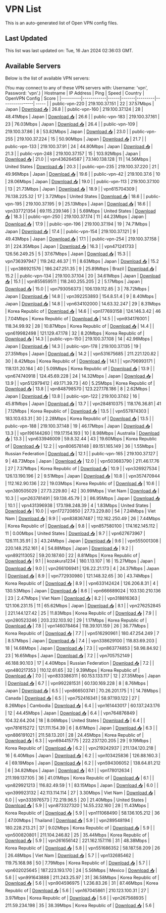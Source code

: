 # VPN List

This is an auto-generated list of Open VPN config files.

## Last Updated

This list was last updated on: Tue, 16 Jan 2024 02:36:03 GMT.

## Available Servers

Below is the list of available VPN servers:

(You may connect to any of these VPN servers with: Username: 'vpn', Password: 'vpn'.)
| Hostname | IP Address | Ping | Speed | Country | OpenVPN Config | Score |
|----------|------------|------|-------|---------|----------------| ----- |
| public-vpn-220 | 219.100.37.151 | 22 | 37.57Mbps | Japan | [Download 📥](./configs/server_0_JP.ovpn) | 26.8 |
| public-vpn-160 | 219.100.37.124 | 28 | 48.41Mbps | Japan | [Download 📥](./configs/server_1_JP.ovpn) | 26.6 |
| public-vpn-183 | 219.100.37.161 | 23 | 76.03Mbps | Japan | [Download 📥](./configs/server_2_JP.ovpn) | 26.4 |
| public-vpn-109 | 219.100.37.86 | 8 | 53.82Mbps | Japan | [Download 📥](./configs/server_3_JP.ovpn) | 23.0 |
| public-vpn-255 | 219.100.37.224 | 15 | 50.90Mbps | Japan | [Download 📥](./configs/server_4_JP.ovpn) | 21.7 |
| public-vpn-133 | 219.100.37.91 | 24 | 44.80Mbps | Japan | [Download 📥](./configs/server_5_JP.ovpn) | 21.3 |
| public-vpn-248 | 219.100.37.157 | 15 | 103.92Mbps | Japan | [Download 📥](./configs/server_6_JP.ovpn) | 21.0 |
| vpn436264587 | 73.140.138.128 | 11 | 14.56Mbps | United States | [Download 📥](./configs/server_7_US.ovpn) | 20.3 |
| public-vpn-235 | 219.100.37.220 | 21 | 49.96Mbps | Japan | [Download 📥](./configs/server_8_JP.ovpn) | 19.6 |
| public-vpn-42 | 219.100.37.6 | 10 | 28.06Mbps | Japan | [Download 📥](./configs/server_9_JP.ovpn) | 19.0 |
| public-vpn-113 | 219.100.37.100 | 13 | 21.73Mbps | Japan | [Download 📥](./configs/server_10_JP.ovpn) | 18.9 |
| vpn615704309 | 76.138.225.32 | 17 | 3.72Mbps | United States | [Download 📥](./configs/server_11_US.ovpn) | 18.6 |
| public-vpn-195 | 219.100.37.195 | 9 | 25.13Mbps | Japan | [Download 📥](./configs/server_12_JP.ovpn) | 18.6 |
| vpn337721354 | 69.115.239.146 | 3 | 5.69Mbps | United States | [Download 📥](./configs/server_13_US.ovpn) | 18.3 |
| public-vpn-250 | 219.100.37.174 | 11 | 44.23Mbps | Japan | [Download 📥](./configs/server_14_JP.ovpn) | 17.9 |
| public-vpn-196 | 219.100.37.194 | 19 | 74.71Mbps | Japan | [Download 📥](./configs/server_15_JP.ovpn) | 17.4 |
| public-vpn-154 | 219.100.37.121 | 9 | 49.43Mbps | Japan | [Download 📥](./configs/server_16_JP.ovpn) | 17.1 |
| public-vpn-254 | 219.100.37.158 | 31 | 224.35Mbps | Japan | [Download 📥](./configs/server_17_JP.ovpn) | 16.3 |
| vpn471241733 | 126.56.249.25 | 5 | 37.67Mbps | Japan | [Download 📥](./configs/server_18_JP.ovpn) | 15.3 |
| vpn736397947 | 119.242.46.37 | 11 | 8.63Mbps | Japan | [Download 📥](./configs/server_19_JP.ovpn) | 15.2 |
| vpn386921576 | 186.247.251.35 | 9 | 25.89Mbps | Brazil | [Download 📥](./configs/server_20_BR.ovpn) | 15.2 |
| public-vpn-134 | 219.100.37.104 | 20 | 34.61Mbps | Japan | [Download 📥](./configs/server_21_JP.ovpn) | 15.1 |
| vpn855659511 | 118.240.255.205 | 2 | 5.17Mbps | Japan | [Download 📥](./configs/server_22_JP.ovpn) | 15.0 |
| vpn793056373 | 106.139.112.85 | 3 | 78.72Mbps | Japan | [Download 📥](./configs/server_23_JP.ovpn) | 14.8 |
| vpn392253893 | 154.8.51.4 | 9 | 8.40Mbps | Japan | [Download 📥](./configs/server_24_JP.ovpn) | 14.8 |
| vpn634102000 | 14.63.32.247 | 29 | 8.31Mbps | Korea Republic of | [Download 📥](./configs/server_25_KR.ovpn) | 14.6 |
| vpn177693158 | 124.146.3.42 | 46 | 7.04Mbps | Korea Republic of | [Download 📥](./configs/server_26_KR.ovpn) | 14.5 |
| vpn934176001 | 118.34.99.92 | 28 | 10.87Mbps | Korea Republic of | [Download 📥](./configs/server_27_KR.ovpn) | 14.4 |
| vpn619982498 | 121.129.47.178 | 32 | 8.20Mbps | Korea Republic of | [Download 📥](./configs/server_28_KR.ovpn) | 14.3 |
| public-vpn-150 | 219.100.37.108 | 14 | 42.96Mbps | Japan | [Download 📥](./configs/server_29_JP.ovpn) | 14.3 |
| public-vpn-178 | 219.100.37.135 | 19 | 27.35Mbps | Japan | [Download 📥](./configs/server_30_JP.ovpn) | 14.2 |
| vpn531675685 | 211.221.120.82 | 30 | 8.42Mbps | Korea Republic of | [Download 📥](./configs/server_31_KR.ovpn) | 14.1 |
| vpn796993171 | 118.131.20.164 | 40 | 5.09Mbps | Korea Republic of | [Download 📥](./configs/server_32_KR.ovpn) | 13.9 |
| vpn674740918 | 124.45.69.228 | 24 | 14.32Mbps | Japan | [Download 📥](./configs/server_33_JP.ovpn) | 13.9 |
| vpn512979412 | 49.171.39.73 | 40 | 5.25Mbps | Korea Republic of | [Download 📥](./configs/server_34_KR.ovpn) | 13.8 |
| vpn848798570 | 123.227.178.186 | 8 | 2.62Mbps | Japan | [Download 📥](./configs/server_35_JP.ovpn) | 13.8 |
| public-vpn-122 | 219.100.37.62 | 16 | 45.81Mbps | Japan | [Download 📥](./configs/server_36_JP.ovpn) | 13.7 |
| vpn284810375 | 118.176.36.81 | 41 | 7.12Mbps | Korea Republic of | [Download 📥](./configs/server_37_KR.ovpn) | 13.5 |
| vpn557874303 | 183.103.63.31 | 30 | 2.28Mbps | Korea Republic of | [Download 📥](./configs/server_38_KR.ovpn) | 13.5 |
| public-vpn-188 | 219.100.37.148 | 19 | 46.17Mbps | Japan | [Download 📥](./configs/server_39_JP.ovpn) | 13.3 |
| vpn196144260 | 119.17.154.193 | 10 | 8.98Mbps | Australia | [Download 📥](./configs/server_40_AU.ovpn) | 13.3 |
| vpn633946009 | 59.8.32.44 | 43 | 19.60Mbps | Korea Republic of | [Download 📥](./configs/server_41_KR.ovpn) | 12.2 |
| vpn806578148 | 89.151.165.149 | 36 | 1.55Mbps | Russian Federation | [Download 📥](./configs/server_42_RU.ovpn) | 12.1 |
| public-vpn-165 | 219.100.37.127 | 9 | 48.73Mbps | Japan | [Download 📥](./configs/server_43_JP.ovpn) | 12.0 |
| vpn503683790 | 211.46.17.76 | 27 | 7.37Mbps | Korea Republic of | [Download 📥](./configs/server_44_KR.ovpn) | 10.9 |
| vpn326927534 | 126.13.190.196 | 2 | 9.51Mbps | Japan | [Download 📥](./configs/server_45_JP.ovpn) | 10.8 |
| vpn357470944 | 112.162.90.136 | 22 | 19.03Mbps | Korea Republic of | [Download 📥](./configs/server_46_KR.ovpn) | 10.6 |
| vpn380505029 | 27.73.229.80 | 42 | 30.99Mbps | Viet Nam | [Download 📥](./configs/server_47_VN.ovpn) | 10.3 |
| vpn263781491 | 59.138.45.79 | 3 | 86.95Mbps | Japan | [Download 📥](./configs/server_48_JP.ovpn) | 10.1 |
| vpn431396938 | 173.198.248.39 | 4 | 1.83Mbps | United States | [Download 📥](./configs/server_49_US.ovpn) | 10.0 |
| vpn172720850 | 27.73.229.80 | 54 | 7.24Mbps | Viet Nam | [Download 📥](./configs/server_50_VN.ovpn) | 9.9 |
| vpn838367487 | 112.162.250.49 | 26 | 7.44Mbps | Korea Republic of | [Download 📥](./configs/server_51_KR.ovpn) | 9.8 |
| vpn857580100 | 174.162.145.112 | 11 | 0.00Mbps | United States | [Download 📥](./configs/server_52_US.ovpn) | 9.7 |
| vpn627673967 | 126.111.35.91 | 3 | 43.24Mbps | Japan | [Download 📥](./configs/server_53_JP.ovpn) | 9.6 |
| vpn555001308 | 220.148.252.161 | 4 | 54.88Mbps | Japan | [Download 📥](./configs/server_54_JP.ovpn) | 9.2 |
| vpn892113052 | 59.20.187.60 | 22 | 8.81Mbps | Korea Republic of | [Download 📥](./configs/server_55_KR.ovpn) | 9.1 |
| kozakura1234 | 180.1.13.107 | 16 | 15.27Mbps | Japan | [Download 📥](./configs/server_56_JP.ovpn) | 9.0 |
| vpn266106941 | 126.22.21.173 | 4 | 24.37Mbps | Japan | [Download 📥](./configs/server_57_JP.ovpn) | 8.9 |
| vpn772930980 | 121.148.32.65 | 30 | 43.74Mbps | Korea Republic of | [Download 📥](./configs/server_58_KR.ovpn) | 8.9 |
| vpn633142424 | 126.206.8.31 | 4 | 130.53Mbps | Japan | [Download 📥](./configs/server_59_JP.ovpn) | 8.6 |
| vpn666689024 | 103.130.210.136 | 23 | 2.47Mbps | Viet Nam | [Download 📥](./configs/server_60_VN.ovpn) | 8.2 |
| vpn318816363 | 121.106.231.15 | 11 | 65.62Mbps | Japan | [Download 📥](./configs/server_61_JP.ovpn) | 8.1 |
| vpn276252845 | 221.144.127.42 | 25 | 11.83Mbps | Korea Republic of | [Download 📥](./configs/server_62_KR.ovpn) | 7.9 |
| vpn280523246 | 203.232.103.92 | 29 | 1.17Mbps | Korea Republic of | [Download 📥](./configs/server_63_KR.ovpn) | 7.8 |
| vpn146078464 | 118.39.101.159 | 26 | 36.77Mbps | Korea Republic of | [Download 📥](./configs/server_64_KR.ovpn) | 7.7 |
| vpn516290961 | 180.47.254.249 | 7 | 8.57Mbps | Japan | [Download 📥](./configs/server_65_JP.ovpn) | 7.4 |
| vpn338629100 | 118.83.69.203 | 18 | 14.68Mbps | Japan | [Download 📥](./configs/server_66_JP.ovpn) | 7.3 |
| vpn863774853 | 58.98.84.92 | 23 | 16.65Mbps | Japan | [Download 📥](./configs/server_67_JP.ovpn) | 7.2 |
| vpn705752149 | 46.188.90.103 | 17 | 4.40Mbps | Russian Federation | [Download 📥](./configs/server_68_RU.ovpn) | 7.2 |
| vpn480217353 | 110.12.61.65 | 32 | 9.39Mbps | Korea Republic of | [Download 📥](./configs/server_69_KR.ovpn) | 7.0 |
| vpn833386311 | 60.153.133.117 | 12 | 27.35Mbps | Japan | [Download 📥](./configs/server_70_JP.ovpn) | 6.7 |
| vpn992281531 | 60.130.169.228 | 8 | 8.76Mbps | Japan | [Download 📥](./configs/server_71_JP.ovpn) | 6.5 |
| vpn866503741 | 70.26.201.175 | 1 | 14.78Mbps | Canada | [Download 📥](./configs/server_72_CA.ovpn) | 6.5 |
| vpn752416341 | 58.97.193.122 | 27 | 8.26Mbps | Cambodia | [Download 📥](./configs/server_73_KH.ovpn) | 6.4 |
| vpn161443017 | 60.137.243.176 | 12 | 44.45Mbps | Japan | [Download 📥](./configs/server_74_JP.ovpn) | 6.4 |
| vpn764876849 | 104.32.64.204 | 18 | 8.06Mbps | United States | [Download 📥](./configs/server_75_US.ovpn) | 6.4 |
| vpn781615272 | 121.111.154.39 | 6 | 8.61Mbps | Japan | [Download 📥](./configs/server_76_JP.ovpn) | 6.3 |
| vpn886191021 | 211.58.13.201 | 28 | 24.45Mbps | Korea Republic of | [Download 📥](./configs/server_77_KR.ovpn) | 6.3 |
| vpn694415775 | 222.237.120.205 | 29 | 9.19Mbps | Korea Republic of | [Download 📥](./configs/server_78_KR.ovpn) | 6.2 |
| vpn219242937 | 211.134.120.218 | 16 | 6.40Mbps | Japan | [Download 📥](./configs/server_79_JP.ovpn) | 6.2 |
| vpn103425836 | 126.88.160.3 | 4 | 69.19Mbps | Japan | [Download 📥](./configs/server_80_JP.ovpn) | 6.2 |
| vpn594306052 | 138.64.81.212 | 6 | 34.82Mbps | Japan | [Download 📥](./configs/server_81_JP.ovpn) | 6.1 |
| vpn178012634 | 211.199.137.105 | 36 | 41.01Mbps | Korea Republic of | [Download 📥](./configs/server_82_KR.ovpn) | 6.1 |
| vpn829921213 | 116.82.49.59 | 1 | 83.15Mbps | Japan | [Download 📥](./configs/server_83_JP.ovpn) | 6.0 |
| vpn399923132 | 42.113.114.114 | 27 | 3.30Mbps | Viet Nam | [Download 📥](./configs/server_84_VN.ovpn) | 6.0 |
| vpn333976573 | 72.219.96.5 | 20 | 21.40Mbps | United States | [Download 📥](./configs/server_85_US.ovpn) | 5.9 |
| vpn873327320 | 14.55.232.160 | 28 | 11.43Mbps | Korea Republic of | [Download 📥](./configs/server_86_KR.ovpn) | 5.9 |
| vpn111068490 | 58.136.105.212 | 36 | 47.00Mbps | Thailand | [Download 📥](./configs/server_87_TH.ovpn) | 5.9 |
| vpn289548194 | 180.228.213.21 | 37 | 9.02Mbps | Korea Republic of | [Download 📥](./configs/server_88_KR.ovpn) | 5.9 |
| vpn500820801 | 211.104.246.82 | 25 | 35.44Mbps | Korea Republic of | [Download 📥](./configs/server_89_KR.ovpn) | 5.9 |
| vpn261656142 | 221.162.157.116 | 31 | 48.38Mbps | Korea Republic of | [Download 📥](./configs/server_90_KR.ovpn) | 5.8 |
| vpn551686352 | 58.187.58.209 | 26 | 26.48Mbps | Viet Nam | [Download 📥](./configs/server_91_VN.ovpn) | 5.7 |
| vpn132685462 | 119.75.168.98 | 50 | 7.79Mbps | Korea Republic of | [Download 📥](./configs/server_92_KR.ovpn) | 5.7 |
| vpn602025645 | 187.223.193.170 | 24 | 5.56Mbps | Mexico | [Download 📥](./configs/server_93_MX.ovpn) | 5.6 |
| vpn991643888 | 211.243.25.97 | 31 | 36.58Mbps | Korea Republic of | [Download 📥](./configs/server_94_KR.ovpn) | 5.6 |
| vpn904596975 | 1.236.83.26 | 31 | 87.46Mbps | Korea Republic of | [Download 📥](./configs/server_95_KR.ovpn) | 5.6 |
| vpn167045861 | 210.123.100.31 | 27 | 3.97Mbps | Korea Republic of | [Download 📥](./configs/server_96_KR.ovpn) | 5.6 |
| vpn267568935 | 211.59.234.198 | 35 | 38.39Mbps | Korea Republic of | [Download 📥](./configs/server_97_KR.ovpn) | 5.6 |
